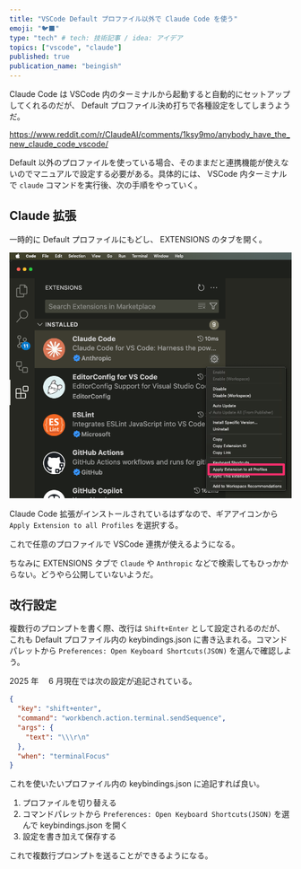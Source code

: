 ```yaml
---
title: "VSCode Default プロファイル以外で Claude Code を使う"
emoji: "🐦‍⬛"
type: "tech" # tech: 技術記事 / idea: アイデア
topics: ["vscode", "claude"]
published: true
publication_name: "beingish"
---
```


Claude Code は VSCode 内のターミナルから起動すると自動的にセットアップしてくれるのだが、 Default プロファイル決め打ちで各種設定をしてしまうようだ。

https://www.reddit.com/r/ClaudeAI/comments/1ksy9mo/anybody_have_the_new_claude_code_vscode/

Default 以外のプロファイルを使っている場合、そのままだと連携機能が使えないのでマニュアルで設定する必要がある。具体的には、 VSCode 内ターミナルで `claude` コマンドを実行後、次の手順をやっていく。

## Claude 拡張

一時的に Default プロファイルにもどし、 EXTENSIONS のタブを開く。

![Apply Extension to all Profiles](/images/using-claude-code-with-custom-profile-in-vscode/apply-extension-to-all-profiles.png)

Claude Code 拡張がインストールされているはずなので、ギアアイコンから `Apply Extension to all Profiles` を選択する。

これで任意のプロファイルで VSCode 連携が使えるようになる。

ちなみに EXTENSIONS タブで `Claude` や `Anthropic` などで検索してもひっかからない。どうやら公開していないようだ。

## 改行設定

複数行のプロンプトを書く際、改行は `Shift+Enter` として設定されるのだが、これも Default プロファイル内の keybindings.json に書き込まれる。コマンドパレットから `Preferences: Open Keyboard Shortcuts(JSON)` を選んで確認しよう。

2025 年　 6 月現在では次の設定が追記されている。

```json
{
  "key": "shift+enter",
  "command": "workbench.action.terminal.sendSequence",
  "args": {
    "text": "\\\r\n"
  },
  "when": "terminalFocus"
}
```

これを使いたいプロファイル内の keybindings.json に追記すれば良い。

1. プロファイルを切り替える
2. コマンドパレットから `Preferences: Open Keyboard Shortcuts(JSON)` を選んで keybindings.json を開く
3. 設定を書き加えて保存する

これで複数行プロンプトを送ることができるようになる。
